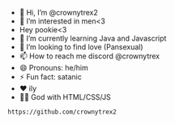 
- 👋 Hi, I’m @crownytrex2
- 👀 I’m interested in men<3
- Hey pookie<3
- 🌱 I’m currently learning Java and Javascript
- 💞️ I’m looking to find love (Pansexual)
- 📫 How to reach me discord @crownytrex
- 😄 Pronouns: he/him
- ⚡ Fun fact: satanic
- ❤ ily
- 🧑‍💻 God with HTML/CSS/JS
 <!---
crownytrex2/crownytrex2 is a ✨ special ✨ repository because its `README.md` (this file) appears on your GitHub profile.
You can click the Preview link to take a look at your changes.
--->
```https://github.com/crownytrex2```
